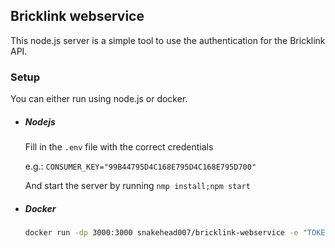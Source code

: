 Bricklink webservice
--
This node.js server is a simple tool to use the authentication for the Bricklink API.

### Setup
You can either run using node.js or docker.

- ##### Nodejs
    Fill in the `.env` file with the correct credentials
    
    e.g.: `CONSUMER_KEY="99B44795D4C168E795D4C168E795D700"`
    
    And start the server by running `nmp install;npm start`
    
- ##### Docker
    ```bash
   docker run -dp 3000:3000 snakehead007/bricklink-webservice -e "TOKEN_VALUE=YOUR_TOKEN_VALUE" -e "TOKEN_SECRET=YOUR_TOKEN_SECRET" -e "CONSUMER_SECRET=YOUR_CONSUMER_SECRET" -e "CONSUMER_KEY=YOUR_CONSUMER_KEY"
    ```
